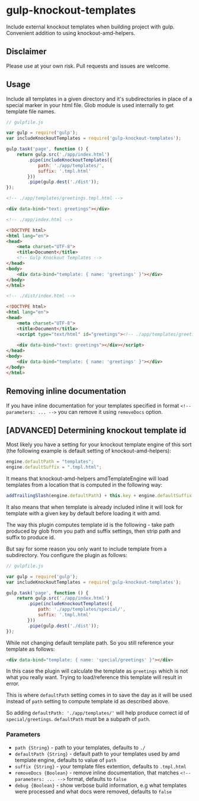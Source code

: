 # gulp-knockout-templates
Include external knockout templates when building project with gulp. Convenient addition to using knockout-amd-helpers.

## Disclaimer
Please use at your own risk. Pull requests and issues are welcome.

## Usage
Include all templates in a given directory and it's subdirectories in place of a special marker in your html file.
Glob module is used internally to get template file names.

```javascript
// gulpfile.js

var gulp = require('gulp');
var includeKnockoutTemplates = require('gulp-knockout-templates');

gulp.task('page', function () {
    return gulp.src('./app/index.html')
        .pipe(includeKnockoutTemplates({
            path: './app/templates/',
            suffix: '.tmpl.html'
        }))
        .pipe(gulp.dest('./dist'));
});

```

```html
<!-- ./app/templates/greetings.tmpl.html -->

<div data-bind="text: greetings"></div>
```

```html
<!-- ./app/index.html -->

<!DOCTYPE html>
<html lang="en">
<head>
    <meta charset="UTF-8">
    <title>Document</title>
    <!-- Gulp Knockout Templates -->
</head>
<body>
    <div data-bind="template: { name: 'greetings' }"></div>
</body>
</html>
```

```html
<!-- ./dist/index.html -->

<!DOCTYPE html>
<html lang="en">
<head>
    <meta charset="UTF-8">
    <title>Document</title>
    <script type="text/html" id="greetings"><!-- ./app/templates/greetings.tmpl.html -->
                                            
    <div data-bind="text: greetings"></div></script>
</head>
<body>
    <div data-bind="template: { name: 'greetings' }"></div>
</body>
</html>
```

## Removing inline documentation

If you have inline documentation for your templates specified in format ```<!-- parameters: ... -->``` you can remove it using ```removeDocs``` option.

## [ADVANCED] Determining knockout template id

Most likely you have a setting for your knockout template engine of this sort (the following example is default setting of knockout-amd-helpers):

```javascript
engine.defaultPath = "templates";
engine.defaultSuffix = ".tmpl.html";
```

It means that knockout-amd-helpers amdTemplateEngine will load templates from a location that is computed in the following way:

```javascript
addTrailingSlash(engine.defaultPath) + this.key + engine.defaultSuffix
```

It also means that when template is already included inline it will look for template with a given key by default before loading it with amd.

The way this plugin computes template id is the following - take path produced by glob from you path and suffix settings, then strip path and suffix to produce id.

But say for some reason you only want to include template from a subdirectory. You configure the plugin as follows:

```javascript
// gulpfile.js

var gulp = require('gulp');
var includeKnockoutTemplates = require('gulp-knockout-templates');

gulp.task('page', function () {
    return gulp.src('./app/index.html')
        .pipe(includeKnockoutTemplates({
            path: './app/templates/special/',
            suffix: '.tmpl.html'
        }))
        .pipe(gulp.dest('./dist'));
});

```

While not changing default template path. So you still reference your template as follows:

```html
<div data-bind="template: { name: 'special/greetings' }"></div>
```

In this case the plugin will calculate the template as ```greetings``` which is not what you really want. Trying to load/reference this template will result in error.

This is where ```defaultPath``` setting comes in to save the day as it will be used instead of ```path``` setting to compute template id as described above.

So adding ```defaultPath: './app/templates/'``` will help produce correct id of ```special/greetings```. ```defaultPath``` must be a subpath of ```path```.

### Parameters

*  ```path {String}``` - path to your templates, defaults to ```./```
*  ```defaultPath {String}``` - default path to your templates used by amd template engine, defaults to value of ```path```
*  ```suffix {String}``` - your template files extention, defaults to ```.tmpl.html```
*  ```removeDocs {Boolean}``` - remove inline documentation, that matches ```<!-- parameters: ... -->``` format, defaults to ```false```
*  ```debug {Boolean}``` - show verbose build information, e.g what templates were processed and what docs were removed, defaults to ```false```





